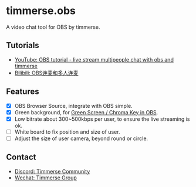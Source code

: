 # timmerse.obs

A video chat tool for OBS by timmerse.

## Tutorials

* [YouTube: OBS tutorial - live stream multipeople chat with obs and timmerse](https://youtu.be/dmibNV56lA0)
* [Bilibili: OBS连麦和多人连麦](https://www.bilibili.com/video/BV1E44y1Y7yX/)

## Features

- [x] OBS Browser Source, integrate with OBS simple.
- [x] Green background, for [Green Screen / Chroma Key in OBS](https://youtu.be/8faHiVALNqE).
- [x] Low bitrate about 300~500kbps per user, to ensure the live streaming is ok.
- [ ] White board to fix position and size of user.
- [ ] Adjust the size of user camera, beyond round or circle.

## Contact

* [Discord: Timmerse Community](https://discord.gg/Dp8twbsDra)
* [Wechat: Timmerse Group](https://timmerse2w-1258344699.cos.accelerate.myqcloud.com/images/timmerse-wechat.jpeg)

